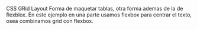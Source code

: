 CSS GRid Layout
Forma de maquetar tablas, otra forma ademas de la de flexblox. En este ejemplo en una parte usamos flexbox para centrar el texto, osea combinamos grid con flexbox.
